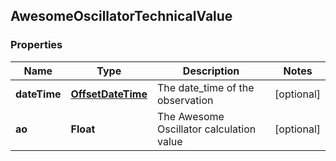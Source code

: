 
## AwesomeOscillatorTechnicalValue

### Properties
Name | Type | Description | Notes
------------ | ------------- | ------------- | -------------
**dateTime** | [**OffsetDateTime**](OffsetDateTime.md) | The date_time of the observation |  [optional]
**ao** | **Float** | The Awesome Oscillator calculation value |  [optional]



